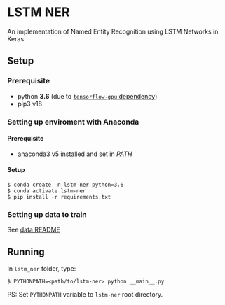 # LSTM NER

An implementation of Named Entity Recognition using LSTM Networks in Keras


## Setup

### Prerequisite

- python **3.6** (due to [`tensorflow-gpu` dependency](https://github.com/tensorflow/tensorflow/issues/8251))
- pip3 v18


### Setting up enviroment with Anaconda

#### Prerequisite

- anaconda3 v5 installed and set in _PATH_


#### Setup

```
$ conda create -n lstm-ner python=3.6
$ conda activate lstm-ner
$ pip install -r requirements.txt
```


### Setting up data to train

See [data README](lstm_ner/data/README.md)


## Running

In `lstm_ner` folder, type:

```
$ PYTHONPATH=<path/to/lstm-ner> python __main__.py
```

PS: Set `PYTHONPATH` variable to `lstm-ner` root directory.